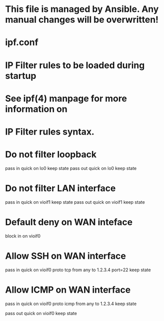 # This file is managed by Ansible. Any manual changes will be overwritten!
#
# ipf.conf
#
# IP Filter rules to be loaded during startup
#
# See ipf(4) manpage for more information on
# IP Filter rules syntax.

# Do not filter loopback
pass in quick on lo0 keep state
pass out quick on lo0 keep state

# Do not filter LAN interface
pass in quick on vioif1 keep state
pass out quick on vioif1 keep state

# Default deny on WAN inteface
block in on vioif0

# Allow SSH on WAN interface
pass in quick on vioif0 proto tcp from any to 1.2.3.4 port=22 keep state

# Allow ICMP on WAN interface
pass in quick on vioif0 proto icmp from any to 1.2.3.4 keep state


pass out quick on vioif0 keep state
